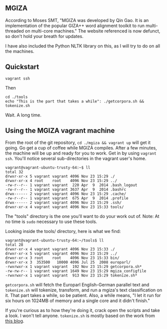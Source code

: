 ## MGIZA

According to Moses SMT, "MGIZA was developed by Qin Gao. It is an implementation of the popular GIZA++ word alignment toolkit to run multi-threaded on multi-core machines." The website referenced is now defunct, so don't hold your breath for updates. 

I have also included the Python NLTK library on this, as I will try to do on all the machines. 

## Quickstart
```
vagrant ssh
``` 

Then

```
cd ./tools
echo "This is the part that takes a while": ./getcorpora.sh && tokenize.sh
```

Wait. A long time. 

## Using the MGIZA vagrant machine

From the root of the git repository, `cd ./mgiza && vagrant up` will get it going. Go get a cup of coffee while MGIZA compiles. After a few minutes, the machine will be up and ready for you to work. Get in by using `vagrant ssh`. You'll notice several sub-directories in the vagrant user's home. 

```
vagrant@vagrant-ubuntu-trusty-64:~$ ll
total 32
drwxr-xr-x 5 vagrant vagrant 4096 Nov 23 15:29 ./
drwxr-xr-x 4 root    root    4096 Nov 23 15:29 ../
-rw-r--r-- 1 vagrant vagrant  220 Apr  9  2014 .bash_logout
-rw-r--r-- 1 vagrant vagrant 3637 Apr  9  2014 .bashrc
drwx------ 2 vagrant vagrant 4096 Nov 23 15:29 .cache/
-rw-r--r-- 1 vagrant vagrant  675 Apr  9  2014 .profile
drwx------ 2 vagrant vagrant 4096 Nov 23 15:29 .ssh/
drwxr-xr-x 4 vagrant vagrant 4096 Nov 23 15:33 tools/
```

The "tools" directory is the one you'll want to do your work out of. Note: At no time is `sudo` necessary to use these tools. 

Looking inside the tools/ directory, here is what we find: 
```
vagrant@vagrant-ubuntu-trusty-64:~/tools$ ll
total 28
drwxr-xr-x 4 vagrant vagrant 4096 Nov 23 15:33 ./
drwxr-xr-x 5 vagrant vagrant 4096 Nov 23 15:29 ../
drwxr-xr-x 3 root    root    4096 Nov 23 15:33 bin/
drwxr-xr-x 3  353500   10000 4096 Jul 25  2008 europarl/
-rwxrwxr-x 1 vagrant vagrant  192 Nov 23 15:29 getcorpora.sh*
-rw-rw-r-- 1 vagrant vagrant 1649 Nov 23 15:29 mgiza_configfile
-rwxrwxr-x 1 vagrant vagrant  913 Nov 23 15:29 tokenize.sh*
```

`getcorpora.sh` will fetch the Europarl English-German parallel text and `tokenize.sh` will tokenize, transform, and run a mgiza's text classification on it. That part takes a while, so be patient. Also, a while means, "I let it run for six hours on 1024MB of memory and a single core and it didn't finish."

If you're curious as to how they're doing it, crack open the scripts and take a look. I won't tell anyone. `tokenize.sh` is mostly based on the work from [this blog](https://fabioticconi.wordpress.com/2011/01/17/how-to-do-a-word-alignment-with-giza-or-mgiza-from-parallel-corpus/). 